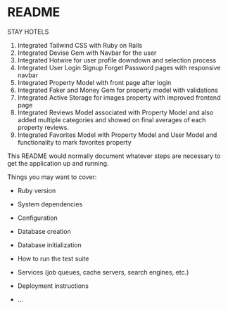 # README
STAY HOTELS 

1) Integrated Tailwind CSS with Ruby on Rails
2) Integrated Devise Gem with Navbar for the user
3) Integrated Hotwire for user profile downdown and selection process
4) Integrated User Login Signup Forget Password pages with responsive navbar
5) Integrated Property Model with front page after login
6) Integrated Faker and Money Gem for property model with validations
7) Integrated Active Storage for images property with improved frontend page
8) Integrated Reviews Model associated with Property Model and also added multiple categories and showed on final averages of each property reviews.
9) Integrated Favorites Model with Property Model and User Model and functionality to mark favorites property

This README would normally document whatever steps are necessary to get the
application up and running.

Things you may want to cover:

* Ruby version

* System dependencies

* Configuration

* Database creation

* Database initialization

* How to run the test suite

* Services (job queues, cache servers, search engines, etc.)

* Deployment instructions

* ...
